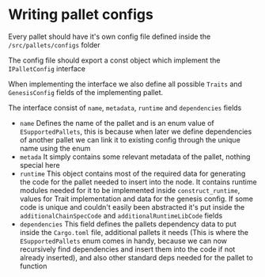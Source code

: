 # Writing pallet configs

Every pallet should have it's own config file defined inside the `/src/pallets/configs` folder

The config file should export a const object which implement the `IPalletConfig` interface

When implementing the interface we also define all possible `Traits` and `GenesisConfig` fields
of the implementing pallet.

The interface consist of `name`, `metadata`, `runtime` and `dependencies` fields

- `name` Defines the name of the pallet and is an enum value of `ESupportedPallets`,
   this is because when later we define dependencies of another pallet we can link it
   to existing config through the unique name using the enum
- `metada` It simply contains some relevant metadata of the pallet, nothing special here
- `runtime` This object contains most of the required data for generating the code for the
  pallet needed to insert into the node. It contains runtime modules needed for it to be
  implemented inside `construct_runtime`, values for Trait implementation and data
  for the genesis config. If some code is unique and couldn't easily been abstracted it's
  put inside the `additionalChainSpecCode` and `additionalRuntimeLibCode` fields
- `dependencies` This field defines the pallets dependency data to put inside the `Cargo.toml`
  file, additional pallets it needs (This is where the `ESupportedPallets` enum comes in handy,
  because we can now recursively find dependencies and insert them into the code if not already
  inserted), and also other standard deps needed for the pallet to function
